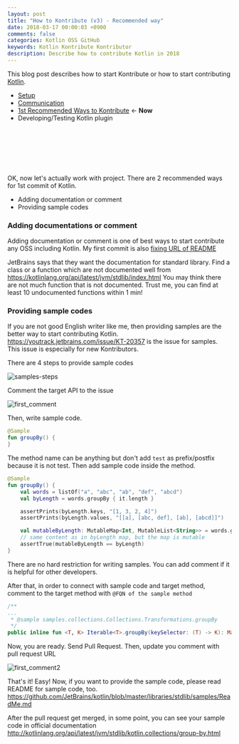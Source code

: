 ```yaml
---
layout: post
title: "How to Kontribute (v3) - Recommended way"
date: 2018-03-17 00:00:03 +0900
comments: false
categories: Kotlin OSS GitHub
keywords: Kotlin Kontribute Kontributor
description: Describe how to contribute Kotlin in 2018
---
```


This blog post describes how to start Kontribute or how to start contributing [Kotlin](https://kotlinlang.org/).

* [Setup](http://shiraji.github.io/blog/2018/03/17/how-to-kontribute-v3-setup/)
* [Communication](http://shiraji.github.io/blog/2018/03/17/how-to-kontribute-v3-communication/)
* [1st Recommended Ways to Kontribute](http://shiraji.github.io/blog/2018/03/17/how-to-kontribute-v3-recommend/) <- **Now**
* Developing/Testing Kotlin plugin

<script async src="//pagead2.googlesyndication.com/pagead/js/adsbygoogle.js"></script>
<!-- 728x90 -->
<ins class="adsbygoogle"
     style="display:inline-block;width:728px;height:90px"
     data-ad-client="ca-pub-3940616565912592"
     data-ad-slot="7693358062"></ins>
<script>
(adsbygoogle = window.adsbygoogle || []).push({});
</script>

<!-- more -->

OK, now let's actually work with project. There are 2 recommended ways for 1st commit of Kotlin.

* Adding documentation or comment
* Providing sample codes

### Adding documentations or comment

Adding documentation or comment is one of best ways to start contribute any OSS including Kotlin. My first commit is also [fixing URL of README](https://github.com/JetBrains/kotlin/commit/68dd3dde59b0a339819407cfdf0c465809092e75)

JetBrains says that they want the documentation for standard library. Find a class or a function which are not documented well from https://kotlinlang.org/api/latest/jvm/stdlib/index.html You may think there are not much function that is not documented. Trust me, you can find at least 10 undocumented functions within 1 min!

### Providing sample codes

If you are not good English writer like me, then providing samples are the better way to start contributing Kotlin. https://youtrack.jetbrains.com/issue/KT-20357 is the issue for samples. This issue is especially for new Kontributors.

There are 4 steps to provide sample codes

![samples-steps](https://raw.githubusercontent.com/wiki/shiraji/images/blog/images/how-to-kontribute-v3/how-to-kontribute-v3.028.jpg)

Comment the target API to the issue

![first_comment](https://raw.githubusercontent.com/wiki/shiraji/images/blog/images/how-to-kontribute-v3/first_comment.png)

Then, write sample code.

```kotlin
@Sample
fun groupBy() {
}
```

The method name can be anything but don't add `test` as prefix/postfix because it is not test. Then add sample code inside the method.

```kotlin
@Sample
fun groupBy() {
    val words = listOf("a", "abc", "ab", "def", "abcd")
    val byLength = words.groupBy { it.length }

    assertPrints(byLength.keys, "[1, 3, 2, 4]")
    assertPrints(byLength.values, "[[a], [abc, def], [ab], [abcd]]")

    val mutableByLength: MutableMap<Int, MutableList<String>> = words.groupByTo(mutableMapOf()) { it.length }
    // same content as in byLength map, but the map is mutable
    assertTrue(mutableByLength == byLength)
}
```

There are no hard restriction for writing samples. You can add comment if it is helpful for other developers.

After that, in order to connect with sample code and target method, comment to the target method with `@FQN of the sample method`

```kotlin
/**
...
 * @sample samples.collections.Collections.Transformations.groupBy
 */
public inline fun <T, K> Iterable<T>.groupBy(keySelector: (T) -> K): Map<K, List<T>> {
```

Now, you are ready. Send Pull Request. Then, update you comment with pull request URL

![first_comment2](https://raw.githubusercontent.com/wiki/shiraji/images/blog/images/how-to-kontribute-v3/first_comment2.png)

That's it! Easy! Now, if you want to provide the sample code, please read README for sample code, too.
https://github.com/JetBrains/kotlin/blob/master/libraries/stdlib/samples/ReadMe.md

After the pull request get merged, in some point, you can see your sample code in official documentation http://kotlinlang.org/api/latest/jvm/stdlib/kotlin.collections/group-by.html
